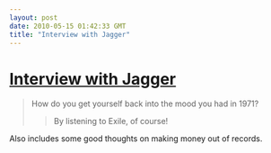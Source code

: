```yaml
---
layout: post
date: 2010-05-15 01:42:33 GMT
title: "Interview with Jagger"
---
```

# [Interview with Jagger](http://news.bbc.co.uk/2/hi/entertainment/8681410.stm)

> How do you get yourself back into the mood you had in 1971?
>
> > By listening to Exile, of course!

Also includes some good thoughts on making money out of records.